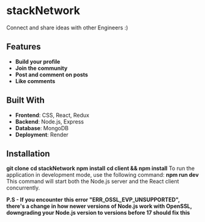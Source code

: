# stackNetwork

Connect and share ideas with other Engineers :)
## Features

- **Build your profile**
- **Join the community**
- **Post and comment on posts**
- **Like comments**

## Built With

- **Frontend**: CSS, React, Redux
- **Backend**: Node.js, Express
- **Database**: MongoDB
- **Deployment**: Render

## Installation
**git clone**
**cd stackNetwork**
**npm install**
**cd client && npm install**
To run the application in development mode, use the following command:
**npm run dev**
This command will start both the Node.js server and the React client concurrently.


**P.S - If you encounter this error "ERR_OSSL_EVP_UNSUPPORTED", there's a change in how newer versions of Node.js work with OpenSSL, downgrading your Node.js version to versions before 17 should fix this**